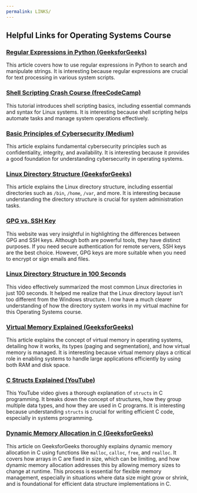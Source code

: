 ```yaml
---
permalink: LINKS/
---
```


## Helpful Links for Operating Systems Course

### [Regular Expressions in Python (GeeksforGeeks)](https://www.geeksforgeeks.org/write-regular-expressions/)
This article covers how to use regular expressions in Python to search and manipulate strings. It is interesting because regular expressions are crucial for text processing in various system scripts.

### [Shell Scripting Crash Course (freeCodeCamp)](https://www.freecodecamp.org/news/shell-scripting-crash-course-how-to-write-bash-scripts-in-linux/)
This tutorial introduces shell scripting basics, including essential commands and syntax for Linux systems. It is interesting because shell scripting helps automate tasks and manage system operations effectively.

### [Basic Principles of Cybersecurity (Medium)](https://medium.com/@a.turing/basic-principles-of-cybersecurity-c70cc238e709)
This article explains fundamental cybersecurity principles such as confidentiality, integrity, and availability. It is interesting because it provides a good foundation for understanding cybersecurity in operating systems.

### [Linux Directory Structure (GeeksforGeeks)](https://www.geeksforgeeks.org/linux-directory-structure/)
This article explains the Linux directory structure, including essential directories such as `/bin`, `/home`, `/var`, and more. It is interesting because understanding the directory structure is crucial for system administration tasks.

### [GPG vs. SSH Key](https://locall.host/gpg-vs-ssh-key/)
This website was very insightful in highlighting the differences between GPG and SSH keys. Although both are powerful tools, they have distinct purposes. If you need secure authentication for remote servers, SSH keys are the best choice. However, GPG keys are more suitable when you need to encrypt or sign emails and files.

### [Linux Directory Structure in 100 Seconds](https://www.youtube.com/watch?v=42iQKuQodW4)
This video effectively summarized the most common Linux directories in just 100 seconds. It helped me realize that the Linux directory layout isn’t too different from the Windows structure. I now have a much clearer understanding of how the directory system works in my virtual machine for this Operating Systems course.


### [Virtual Memory Explained (GeeksforGeeks)](https://www.geeksforgeeks.org/virtual-memory-in-operating-system/)
This article explains the concept of virtual memory in operating systems, detailing how it works, its types (paging and segmentation), and how virtual memory is managed. It is interesting because virtual memory plays a critical role in enabling systems to handle large applications efficiently by using both RAM and disk space.

### [C Structs Explained (YouTube)](https://www.youtube.com/watch?v=oKXP1HZ8xIs)
This YouTube video gives a thorough explanation of `structs` in C programming. It breaks down the concept of structures, how they group multiple data types, and how they are used in C programs. It is interesting because understanding `structs` is crucial for writing efficient C code, especially in systems programming.

### [Dynamic Memory Allocation in C (GeeksforGeeks)](https://www.geeksforgeeks.org/dynamic-memory-allocation-in-c-using-malloc-calloc-free-and-realloc/)
This article on GeeksforGeeks thoroughly explains dynamic memory allocation in C using functions like `malloc`, `calloc`, `free`, and `realloc`. It covers how arrays in C are fixed in size, which can be limiting, and how dynamic memory allocation addresses this by allowing memory sizes to change at runtime. This process is essential for flexible memory management, especially in situations where data size might grow or shrink, and is foundational for efficient data structure implementations in C.
